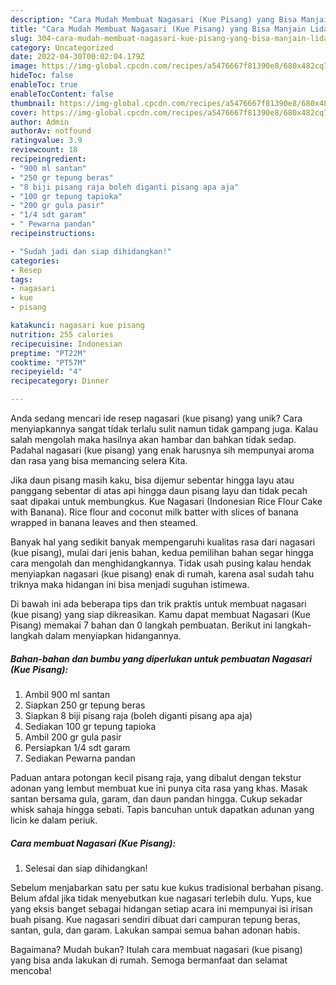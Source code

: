 ```yaml
---
description: "Cara Mudah Membuat Nagasari (Kue Pisang) yang Bisa Manjain Lidah"
title: "Cara Mudah Membuat Nagasari (Kue Pisang) yang Bisa Manjain Lidah"
slug: 304-cara-mudah-membuat-nagasari-kue-pisang-yang-bisa-manjain-lidah
category: Uncategorized
date: 2022-04-30T00:02:04.179Z
image: https://img-global.cpcdn.com/recipes/a5476667f81390e8/680x482cq70/nagasari-kue-pisang-foto-resep-utama.jpg
hideToc: false
enableToc: true
enableTocContent: false
thumbnail: https://img-global.cpcdn.com/recipes/a5476667f81390e8/680x482cq70/nagasari-kue-pisang-foto-resep-utama.jpg
cover: https://img-global.cpcdn.com/recipes/a5476667f81390e8/680x482cq70/nagasari-kue-pisang-foto-resep-utama.jpg
author: Admin
authorAv: notfound
ratingvalue: 3.9
reviewcount: 18
recipeingredient:
- "900 ml santan"
- "250 gr tepung beras"
- "8 biji pisang raja boleh diganti pisang apa aja"
- "100 gr tepung tapioka"
- "200 gr gula pasir"
- "1/4 sdt garam"
- " Pewarna pandan"
recipeinstructions:

- "Sudah jadi dan siap dihidangkan!"
categories:
- Resep
tags:
- nagasari
- kue
- pisang

katakunci: nagasari kue pisang 
nutrition: 255 calories
recipecuisine: Indonesian
preptime: "PT22M"
cooktime: "PT57M"
recipeyield: "4"
recipecategory: Dinner

---
```





Anda sedang mencari ide resep nagasari (kue pisang) yang unik? Cara menyiapkannya sangat tidak terlalu sulit namun tidak gampang juga. Kalau salah mengolah maka hasilnya akan hambar dan bahkan tidak sedap. Padahal nagasari (kue pisang) yang enak harusnya sih mempunyai aroma dan rasa yang bisa memancing selera Kita.





Jika daun pisang masih kaku, bisa dijemur sebentar hingga layu atau panggang sebentar di atas api hingga daun pisang layu dan tidak pecah saat dipakai untuk membungkus. Kue Nagasari (Indonesian Rice Flour Cake with Banana). Rice flour and coconut milk batter with slices of banana wrapped in banana leaves and then steamed.

Banyak hal yang sedikit banyak mempengaruhi kualitas rasa dari nagasari (kue pisang), mulai dari jenis bahan, kedua pemilihan bahan segar hingga cara mengolah dan menghidangkannya. Tidak usah pusing kalau hendak menyiapkan nagasari (kue pisang) enak di rumah, karena asal sudah tahu triknya maka hidangan ini bisa menjadi suguhan istimewa.






Di bawah ini ada beberapa tips dan trik praktis untuk membuat nagasari (kue pisang) yang siap dikreasikan. Kamu dapat membuat Nagasari (Kue Pisang) memakai 7 bahan dan 0 langkah pembuatan. Berikut ini langkah-langkah dalam menyiapkan hidangannya.

<!--inarticleads1-->

##### Bahan-bahan dan bumbu yang diperlukan untuk pembuatan Nagasari (Kue Pisang):

1. Ambil 900 ml santan
1. Siapkan 250 gr tepung beras
1. Siapkan 8 biji pisang raja (boleh diganti pisang apa aja)
1. Sediakan 100 gr tepung tapioka
1. Ambil 200 gr gula pasir
1. Persiapkan 1/4 sdt garam
1. Sediakan  Pewarna pandan


Paduan antara potongan kecil pisang raja, yang dibalut dengan tekstur adonan yang lembut membuat kue ini punya cita rasa yang khas. Masak santan bersama gula, garam, dan daun pandan hingga. Cukup sekadar whisk sahaja hingga sebati. Tapis bancuhan untuk dapatkan adunan yang licin ke dalam periuk. 

<!--inarticleads2-->

##### Cara membuat Nagasari (Kue Pisang):


1. Selesai dan siap dihidangkan!

Sebelum menjabarkan satu per satu kue kukus tradisional berbahan pisang. Belum afdal jika tidak menyebutkan kue nagasari terlebih dulu. Yups, kue yang eksis banget sebagai hidangan setiap acara ini mempunyai isi irisan buah pisang. Kue nagasari sendiri dibuat dari campuran tepung beras, santan, gula, dan garam. Lakukan sampai semua bahan adonan habis. 

Bagaimana? Mudah bukan? Itulah cara membuat nagasari (kue pisang) yang bisa anda lakukan di rumah. Semoga bermanfaat dan selamat mencoba!
